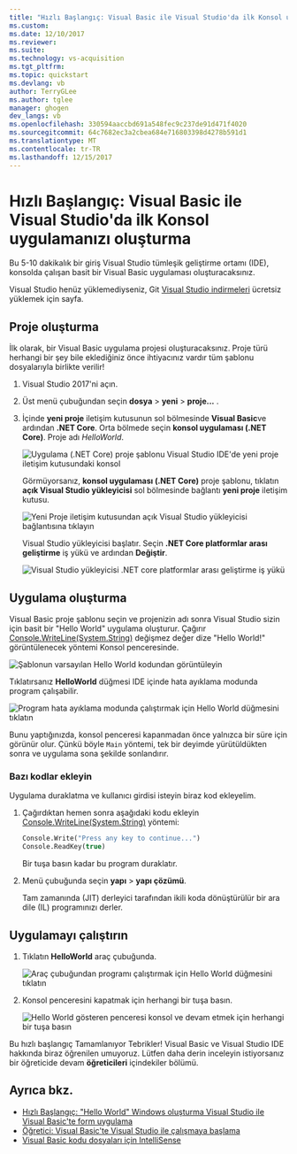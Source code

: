 ```yaml
---
title: "Hızlı Başlangıç: Visual Basic ile Visual Studio'da ilk Konsol uygulamanızı oluşturma | Microsoft Docs"
ms.custom: 
ms.date: 12/10/2017
ms.reviewer: 
ms.suite: 
ms.technology: vs-acquisition
ms.tgt_pltfrm: 
ms.topic: quickstart
ms.devlang: vb
author: TerryGLee
ms.author: tglee
manager: ghogen
dev_langs: vb
ms.openlocfilehash: 330594aaccbd691a548fec9c237de91d471f4020
ms.sourcegitcommit: 64c7682ec3a2cbea684e716803398d4278b591d1
ms.translationtype: MT
ms.contentlocale: tr-TR
ms.lasthandoff: 12/15/2017
---
```

# <a name="quickstart-create-your-first-console-app-in-visual-studio-with-visual-basic"></a>Hızlı Başlangıç: Visual Basic ile Visual Studio'da ilk Konsol uygulamanızı oluşturma
Bu 5-10 dakikalık bir giriş Visual Studio tümleşik geliştirme ortamı (IDE), konsolda çalışan basit bir Visual Basic uygulaması oluşturacaksınız.

Visual Studio henüz yüklemediyseniz, Git [Visual Studio indirmeleri](https://aka.ms/vsdownload?utm_source=mscom&utm_campaign=msdocs) ücretsiz yüklemek için sayfa.

## <a name="create-a-project"></a>Proje oluşturma
İlk olarak, bir Visual Basic uygulama projesi oluşturacaksınız. Proje türü herhangi bir şey bile eklediğiniz önce ihtiyacınız vardır tüm şablonu dosyalarıyla birlikte verilir!

1. Visual Studio 2017'ni açın.

2. Üst menü çubuğundan seçin **dosya** > **yeni** > **proje...** .

3. İçinde **yeni proje** iletişim kutusunun sol bölmesinde **Visual Basic**ve ardından **.NET Core**. Orta bölmede seçin **konsol uygulaması (.NET Core)**. Proje adı *HelloWorld*.

   ![Uygulama (.NET Core) proje şablonu Visual Studio IDE'de yeni proje iletişim kutusundaki konsol](../ide/media/new-project-vb-dotnetcore-helloworld-console-app.png)

     Görmüyorsanız, **konsol uygulaması (.NET Core)** proje şablonu, tıklatın **açık Visual Studio yükleyicisi** sol bölmesinde bağlantı **yeni proje** iletişim kutusu.

   ![Yeni Proje iletişim kutusundan açık Visual Studio yükleyicisi bağlantısına tıklayın](../ide/media/vb-open-visual-studio-installer-hello-world.png)

     Visual Studio yükleyicisi başlatır. Seçin **.NET Core platformlar arası geliştirme** iş yükü ve ardından **Değiştir**.

     ![Visual Studio yükleyicisi .NET core platformlar arası geliştirme iş yükü](../ide/media/dot-net-core-xplat-dev-workload.png)

## <a name="create-the-application"></a>Uygulama oluşturma
Visual Basic proje şablonu seçin ve projenizin adı sonra Visual Studio sizin için basit bir "Hello World" uygulama oluşturur. Çağırır [Console.WriteLine(System.String)](https://docs.microsoft.com/en-us/dotnet/api/system.console.writeline?view=netframework-4.7.1#System_Console_WriteLine_System_String) değişmez değer dize "Hello World!" görüntülenecek yöntemi Konsol penceresinde.

![Şablonun varsayılan Hello World kodundan görüntüleyin](../ide/media/vb-console-helloworld-template.png)

Tıklatırsanız **HelloWorld** düğmesi IDE içinde hata ayıklama modunda program çalışabilir.

  ![Program hata ayıklama modunda çalıştırmak için Hello World düğmesini tıklatın](../ide/media/vb-console-hello-world-button.png)

Bunu yaptığınızda, konsol penceresi kapanmadan önce yalnızca bir süre için görünür olur. Çünkü böyle `Main` yöntemi, tek bir deyimde yürütüldükten sonra ve uygulama sona şekilde sonlandırır.

### <a name="add-some-code"></a>Bazı kodlar ekleyin
Uygulama duraklatma ve kullanıcı girdisi isteyin biraz kod ekleyelim.

1. Çağırdıktan hemen sonra aşağıdaki kodu ekleyin [Console.WriteLine(System.String)](https://docs.microsoft.com/en-us/dotnet/api/system.console.writeline?view=netframework-4.7.1#System_Console_WriteLine_System_String) yöntemi:

   ```vb
   Console.Write("Press any key to continue...")
   Console.ReadKey(true)
   ```
   Bir tuşa basın kadar bu program duraklatır.

2. Menü çubuğunda seçin **yapı** > **yapı çözümü**.

   Tam zamanında (JIT) derleyici tarafından ikili koda dönüştürülür bir ara dile (IL) programınızı derler.

## <a name="run-the-application"></a>Uygulamayı çalıştırın
1. Tıklatın **HelloWorld** araç çubuğunda.

   ![Araç çubuğundan programı çalıştırmak için Hello World düğmesini tıklatın](../ide/media/vb-console-hello-world-button.png)

2. Konsol penceresini kapatmak için herhangi bir tuşa basın.

   ![Hello World gösteren penceresi konsol ve devam etmek için herhangi bir tuşa basın](../ide/media/vb-console-hello-world-press-any-key.png)

Bu hızlı başlangıç Tamamlanıyor Tebrikler! Visual Basic ve Visual Studio IDE hakkında biraz öğrenilen umuyoruz. Lütfen daha derin inceleyin istiyorsanız bir öğreticide devam **öğreticileri** içindekiler bölümü.

## <a name="see-also"></a>Ayrıca bkz.
* [Hızlı Başlangıç: "Hello World" Windows oluşturma Visual Studio ile Visual Basic'te form uygulama](quickstart-visual-basic-winforms.md)
* [Öğretici: Visual Basic'te Visual Studio ile çalışmaya başlama](tutorial-visual-basic-console.md)
* [Visual Basic kodu dosyaları için IntelliSense](visual-basic-specific-intellisense.md)
